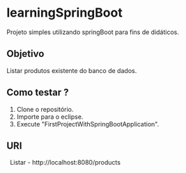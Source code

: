 # learningSpringBoot

   Projeto simples utilizando springBoot para fins de didáticos.
   
## Objetivo
   Listar produtos existente do banco de dados.   
            
## Como testar ?
  1. Clone o repositório.
  2. Importe para o eclipse.
  3. Execute "FirstProjectWithSpringBootApplication".
    
## URI
   Listar - http://localhost:8080/products

    
  
  

  
  

